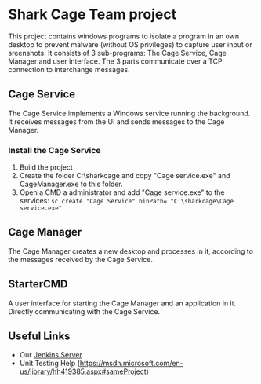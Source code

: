 # Shark Cage Team project
This project contains windows programs to isolate a program in an own desktop to prevent malware (without OS privileges) to capture user input or sreenshots.
It consists of 3 sub-programs: The Cage Service, Cage Manager and user interface. The 3 parts communicate over a TCP connection to interchange messages.

## Cage Service
The Cage Service implements a Windows service running the background. It receives messages from the UI and sends messages to the Cage Manager.

### Install the Cage Service
1. Build the project
2. Create the folder C:\sharkcage and copy "Cage service.exe" and CageManager.exe to this folder.
3. Open a CMD a administrator and add "Cage service.exe" to the services: ```sc create "Cage Service" binPath= "C:\sharkcage\Cage service.exe"```

## Cage Manager
The Cage Manager creates a new desktop and processes in it, according to the messages received by the Cage Service.

## StarterCMD
A user interface for starting the Cage Manager and an application in it. Directly communicating with the Cage Service.

## Useful Links
- Our [Jenkins Server](http://35.162.112.109:8080/)
- Unit Testing Help (https://msdn.microsoft.com/en-us/library/hh419385.aspx#sameProject)
